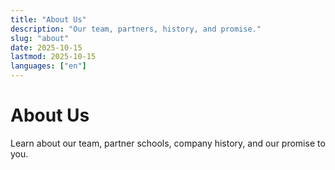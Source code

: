 ```yaml
---
title: "About Us"
description: "Our team, partners, history, and promise."
slug: "about"
date: 2025-10-15
lastmod: 2025-10-15
languages: ["en"]
---
```


# About Us

Learn about our team, partner schools, company history, and our promise to you.
